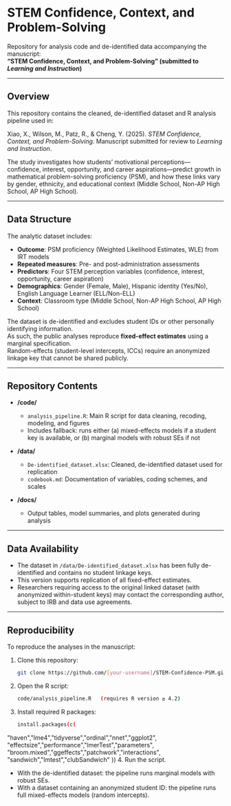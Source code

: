 # STEM Confidence, Context, and Problem-Solving  
Repository for analysis code and de-identified data accompanying the manuscript:  
**“STEM Confidence, Context, and Problem-Solving” (submitted to *Learning and Instruction*)**

---

## Overview  
This repository contains the cleaned, de-identified dataset and R analysis pipeline used in:  

Xiao, X., Wilson, M., Patz, R., & Cheng, Y. (2025). *STEM Confidence, Context, and Problem-Solving*. Manuscript submitted for review to *Learning and Instruction*.  

The study investigates how students’ motivational perceptions—confidence, interest, opportunity, and career aspirations—predict growth in mathematical problem-solving proficiency (PSM), and how these links vary by gender, ethnicity, and educational context (Middle School, Non-AP High School, AP High School).  

---

## Data Structure  
The analytic dataset includes:  
- **Outcome**: PSM proficiency (Weighted Likelihood Estimates, WLE) from IRT models  
- **Repeated measures**: Pre- and post-administration assessments  
- **Predictors**: Four STEM perception variables (confidence, interest, opportunity, career aspiration)  
- **Demographics**: Gender (Female, Male), Hispanic identity (Yes/No), English Language Learner (ELL/Non-ELL)  
- **Context**: Classroom type (Middle School, Non-AP High School, AP High School)  

The dataset is de-identified and excludes student IDs or other personally identifying information.  
As such, the public analyses reproduce **fixed-effect estimates** using a marginal specification.  
Random-effects (student-level intercepts, ICCs) require an anonymized linkage key that cannot be shared publicly.  

---

## Repository Contents  
- **/code/**  
  - `analysis_pipeline.R`: Main R script for data cleaning, recoding, modeling, and figures  
  - Includes fallback: runs either (a) mixed-effects models if a student key is available, or (b) marginal models with robust SEs if not  

- **/data/**  
  - `De-identified_dataset.xlsx`: Cleaned, de-identified dataset used for replication  
  - `codebook.md`: Documentation of variables, coding schemes, and scales  

- **/docs/**  
  - Output tables, model summaries, and plots generated during analysis  

---

## Data Availability  
- The dataset in `/data/De-identified_dataset.xlsx` has been fully de-identified and contains no student linkage keys.  
- This version supports replication of all fixed-effect estimates.  
- Researchers requiring access to the original linked dataset (with anonymized within-student keys) may contact the corresponding author, subject to IRB and data use agreements.  

---

## Reproducibility  

To reproduce the analyses in the manuscript:  

1. Clone this repository:  
   ```bash
   git clone https://github.com/[your-username]/STEM-Confidence-PSM.git
2. Open the R script:
   ```bash
   code/analysis_pipeline.R   (requires R version ≥ 4.2)
3. Install required R packages:
   ```bash
   install.packages(c(
  "haven","lme4","tidyverse","ordinal","nnet","ggplot2",
  "effectsize","performance","lmerTest","parameters",
  "broom.mixed","ggeffects","patchwork","interactions",
  "sandwich","lmtest","clubSandwich"
))
4. Run the script.
- With the de-identified dataset: the pipeline runs marginal models with robust SEs.
- With a dataset containing an anonymized student ID: the pipeline runs full mixed-effects models (random intercepts).


